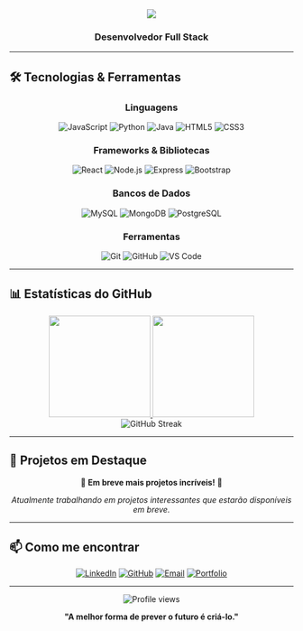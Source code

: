 <div align="center">
  <img src="https://readme-typing-svg.herokuapp.com/?font=Righteous&size=35&center=true&vCenter=true&width=500&height=70&duration=4000&lines=Olá!+👋;+Eu+sou+o+Gabriel+Freitas!;Bem-vindo+ao+meu+perfil!" />
</div>

<h3 align="center">Desenvolvedor Full Stack</h3>

---

## 🛠️ Tecnologias & Ferramentas

<div align="center">

### Linguagens
![JavaScript](https://img.shields.io/badge/-JavaScript-F7DF1E?style=for-the-badge&logo=javascript&logoColor=black)
![Python](https://img.shields.io/badge/-Python-3776AB?style=for-the-badge&logo=python&logoColor=white)
![Java](https://img.shields.io/badge/-Java-ED8B00?style=for-the-badge&logo=java&logoColor=white)
![HTML5](https://img.shields.io/badge/-HTML5-E34F26?style=for-the-badge&logo=html5&logoColor=white)
![CSS3](https://img.shields.io/badge/-CSS3-1572B6?style=for-the-badge&logo=css3&logoColor=white)

### Frameworks & Bibliotecas
![React](https://img.shields.io/badge/-React-61DAFB?style=for-the-badge&logo=react&logoColor=black)
![Node.js](https://img.shields.io/badge/-Node.js-339933?style=for-the-badge&logo=node.js&logoColor=white)
![Express](https://img.shields.io/badge/-Express-000000?style=for-the-badge&logo=express&logoColor=white)
![Bootstrap](https://img.shields.io/badge/-Bootstrap-7952B3?style=for-the-badge&logo=bootstrap&logoColor=white)

### Bancos de Dados
![MySQL](https://img.shields.io/badge/-MySQL-4479A1?style=for-the-badge&logo=mysql&logoColor=white)
![MongoDB](https://img.shields.io/badge/-MongoDB-47A248?style=for-the-badge&logo=mongodb&logoColor=white)
![PostgreSQL](https://img.shields.io/badge/-PostgreSQL-336791?style=for-the-badge&logo=postgresql&logoColor=white)

### Ferramentas
![Git](https://img.shields.io/badge/-Git-F05032?style=for-the-badge&logo=git&logoColor=white)
![GitHub](https://img.shields.io/badge/-GitHub-181717?style=for-the-badge&logo=github&logoColor=white)
![VS Code](https://img.shields.io/badge/-VS%20Code-007ACC?style=for-the-badge&logo=visual-studio-code&logoColor=white)

</div>

---

## 📊 Estatísticas do GitHub

<div align="center">
  <a href="https://github.com/freitassync">
    <img height="180em" src="https://github-readme-stats.vercel.app/api?username=freitassync&show_icons=true&theme=holi&include_all_commits=true&count_private=true"/>
  </a>
  <a href="https://github.com/freitassync">
    <img height="180em" src="https://github-readme-stats.vercel.app/api/top-langs/?username=freitassync&layout=compact&langs_count=8&theme=holi"/>
  </a>
</div>

<div align="center">
  <img src="https://github-readme-streak-stats.herokuapp.com/?user=freitassync&theme=holi" alt="GitHub Streak" />
</div>

---

## 🎯 Projetos em Destaque

<div align="center">

🚧 **Em breve mais projetos incríveis!** 🚧

*Atualmente trabalhando em projetos interessantes que estarão disponíveis em breve.*

</div>

---

## 📫 Como me encontrar

<div align="center">

[![LinkedIn](https://img.shields.io/badge/-LinkedIn-0077B5?style=for-the-badge&logo=linkedin&logoColor=white)](https://linkedin.com/in/gabrielfreitas)
[![GitHub](https://img.shields.io/badge/-GitHub-181717?style=for-the-badge&logo=github&logoColor=white)](https://github.com/freitassync)
[![Email](https://img.shields.io/badge/-Email-D14836?style=for-the-badge&logo=gmail&logoColor=white)](mailto:contato@gabrielfreitas.dev)
[![Portfolio](https://img.shields.io/badge/-Portfolio-FF5722?style=for-the-badge&logo=google-chrome&logoColor=white)](https://gabrielfreitas.dev)

</div>

---

<div align="center">
  <img src="https://komarev.com/ghpvc/?username=freitassync&style=for-the-badge&color=blue" alt="Profile views" />
</div>

<div align="center">
  
**"A melhor forma de prever o futuro é criá-lo."**

</div>
